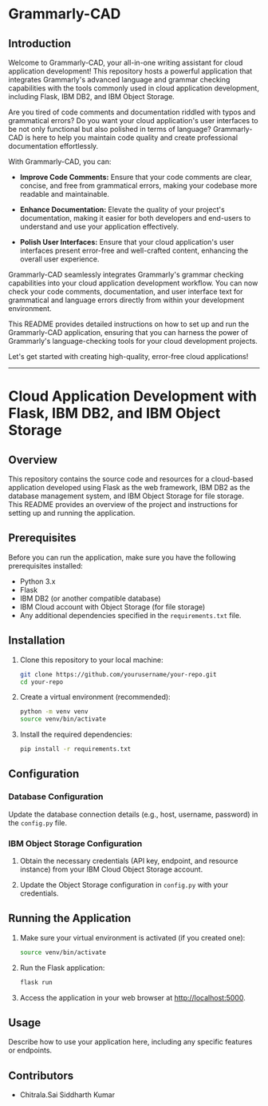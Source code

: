 # Grammarly-CAD

## Introduction

Welcome to Grammarly-CAD, your all-in-one writing assistant for cloud application development! This repository hosts a powerful application that integrates Grammarly's advanced language and grammar checking capabilities with the tools commonly used in cloud application development, including Flask, IBM DB2, and IBM Object Storage.

Are you tired of code comments and documentation riddled with typos and grammatical errors? Do you want your cloud application's user interfaces to be not only functional but also polished in terms of language? Grammarly-CAD is here to help you maintain code quality and create professional documentation effortlessly.

With Grammarly-CAD, you can:

- **Improve Code Comments:** Ensure that your code comments are clear, concise, and free from grammatical errors, making your codebase more readable and maintainable.

- **Enhance Documentation:** Elevate the quality of your project's documentation, making it easier for both developers and end-users to understand and use your application effectively.

- **Polish User Interfaces:** Ensure that your cloud application's user interfaces present error-free and well-crafted content, enhancing the overall user experience.

Grammarly-CAD seamlessly integrates Grammarly's grammar checking capabilities into your cloud application development workflow. You can now check your code comments, documentation, and user interface text for grammatical and language errors directly from within your development environment.

This README provides detailed instructions on how to set up and run the Grammarly-CAD application, ensuring that you can harness the power of Grammarly's language-checking tools for your cloud development projects.

Let's get started with creating high-quality, error-free cloud applications!

---

# Cloud Application Development with Flask, IBM DB2, and IBM Object Storage

## Overview

This repository contains the source code and resources for a cloud-based application developed using Flask as the web framework, IBM DB2 as the database management system, and IBM Object Storage for file storage. This README provides an overview of the project and instructions for setting up and running the application.

## Prerequisites

Before you can run the application, make sure you have the following prerequisites installed:

- Python 3.x
- Flask
- IBM DB2 (or another compatible database)
- IBM Cloud account with Object Storage (for file storage)
- Any additional dependencies specified in the `requirements.txt` file.

## Installation

1. Clone this repository to your local machine:

   ```bash
   git clone https://github.com/yourusername/your-repo.git
   cd your-repo
   ```

2. Create a virtual environment (recommended):

   ```bash
   python -m venv venv
   source venv/bin/activate
   ```

3. Install the required dependencies:

   ```bash
   pip install -r requirements.txt
   ```

## Configuration

### Database Configuration

Update the database connection details (e.g., host, username, password) in the `config.py` file.

### IBM Object Storage Configuration

1. Obtain the necessary credentials (API key, endpoint, and resource instance) from your IBM Cloud Object Storage account.

2. Update the Object Storage configuration in `config.py` with your credentials.

## Running the Application

1. Make sure your virtual environment is activated (if you created one):

   ```bash
   source venv/bin/activate
   ```

2. Run the Flask application:

   ```bash
   flask run
   ```

3. Access the application in your web browser at [http://localhost:5000](http://localhost:5000).

## Usage

Describe how to use your application here, including any specific features or endpoints.

## Contributors

- Chitrala.Sai Siddharth Kumar
